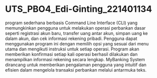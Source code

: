 # UTS_PBO4_Edi-Ginting_221401134

program sederhana berbasis Command Line Interface (CLI) yang memungkinkan pengguna untuk melakukan operasi perbankan dasar seperti registrasi akun baru, transfer uang antar akun, simpan uang ke dalam akun, dan cek informasi rekening pribadi. Pengguna dapat menggunakan program ini dengan memilih opsi yang sesuai dari menu utama dan mengikuti instruksi untuk setiap operasi. Program akan memberikan konfirmasi setiap kali operasi berhasil dilakukan dan menampilkan informasi rekening secara lengkap. MyBanking System dirancang untuk memberikan pengalaman pengguna yang intuitif dan efisien dalam mengelola transaksi perbankan melalui antarmuka teks.
